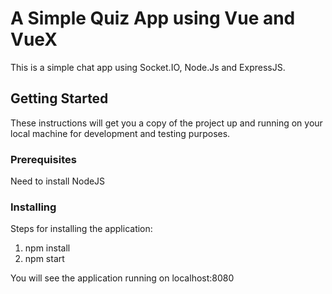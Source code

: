# A Simple Quiz App using Vue and VueX

This is a simple chat app using Socket.IO, Node.Js and ExpressJS.

## Getting Started

These instructions will get you a copy of the project up and running on your local machine for development and testing purposes.

### Prerequisites

Need to install NodeJS

### Installing

Steps for installing the application:

1. npm install
2. npm start

You will see the application running on localhost:8080
